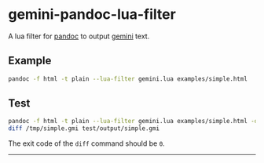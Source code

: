 # gemini-pandoc-lua-filter

A lua filter for [pandoc][1] to output [gemini][2] text.

## Example

```bash
pandoc -f html -t plain --lua-filter gemini.lua examples/simple.html
```

## Test

```bash
pandoc -f html -t plain --lua-filter gemini.lua examples/simple.html -o /tmp/simple.gmi
diff /tmp/simple.gmi test/output/simple.gmi
```
The exit code of the `diff` command should be `0`.

---

[1]: https://pandoc.org/
[2]: https://gemini.circumlunar.space/
